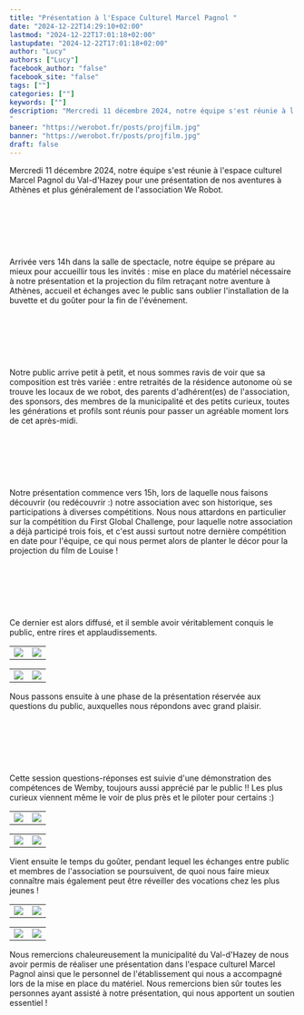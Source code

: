 ```yaml
---
title: "Présentation à l'Espace Culturel Marcel Pagnol "
date: "2024-12-22T14:29:10+02:00"
lastmod: "2024-12-22T17:01:18+02:00"
lastupdate: "2024-12-22T17:01:18+02:00"
author: "Lucy"
authors: ["Lucy"]
facebook_author: "false"
facebook_site: "false"
tags: [""]
categories: [""]
keywords: [""]
description: "Mercredi 11 décembre 2024, notre équipe s'est réunie à l'espace culturel Marcel Pagnol du Val-d'Hazey pour une présentation de nos aventures à Athènes et plus généralement de l'association We Robot.
"
baneer: "https://werobot.fr/posts/projfilm.jpg"
banner: "https://werobot.fr/posts/projfilm.jpg"
draft: false
---
```

Mercredi 11 décembre 2024, notre équipe s'est réunie à l'espace culturel Marcel Pagnol du Val-d'Hazey pour une présentation de nos aventures à Athènes et plus généralement de l'association We Robot.


<br><br>
<center>
<div style="width: 100%; max-width: 700px;">
<img src="https://werobot.fr/posts/Laventure_FGC_Quand_les_jeunes_changent_le_monde.png" alt="">
</div>
</center>
<br><br>

Arrivée vers 14h dans la salle de spectacle, notre équipe se prépare au mieux pour accueillir tous les invités : mise en place du matériel nécessaire à notre présentation et la projection du film retraçant notre aventure à Athènes, accueil et échanges avec le public sans oublier l'installation de la buvette et du goûter pour la fin de l'événement.

  
<br><br>
<center>
<div style="width: 100%; max-width: 700px;">
<img src="https://werobot.fr/posts/arrivée_public.jpg" alt="">
</div>
</center>
<br><br>
  

Notre public arrive petit à petit, et nous sommes ravis de voir que sa composition est très variée : entre retraités de la résidence autonome où se trouve les locaux de we robot, des parents d'adhérent(es) de l'association, des sponsors, des membres de la municipalité et des petits curieux, toutes les générations et profils sont réunis pour passer un agréable moment lors de cet après-midi.

  
<br><br>
<center>
<div style="width: 100%; max-width: 700px;">
<img src="https://werobot.fr/posts/ligne_présentation.jpg" alt="">
</div>
</center>
<br><br>
  

Notre présentation commence vers 15h, lors de laquelle nous faisons découvrir (ou redécouvrir :) notre association avec son historique, ses participations à diverses compétitions. Nous nous attardons en particulier sur la compétition du First Global Challenge, pour laquelle notre association a déjà participé trois fois, et c'est aussi surtout notre dernière compétition en date pour l'équipe, ce qui nous permet alors de planter le décor pour la projection du film de Louise !

<br><br>
<center>
<div style="width: 100%; max-width: 700px;">
<img src="https://werobot.fr/posts/louise film.jpg" alt="">
</div>
</center>
<br><br>
  

Ce dernier est alors diffusé, et il semble avoir véritablement conquis le public, entre rires et applaudissements.

  

<center>
<table>
<tr>
<td><img src="https://werobot.fr/posts/projfilm.jpg"></td>
<td><img src="https://werobot.fr/posts/projfilm2.jpg"></td>
</tr>
</table>
</center>
<center>
<table>
<tr>
<td><img src="https://werobot.fr/posts/projfilm3.jpg"></td>
<td><img src="https://werobot.fr/posts/projfilm4.jpg"></td>
</tr>
</table>
</center>

Nous passons ensuite à une phase de la présentation réservée aux questions du public, auxquelles nous répondons avec grand plaisir. 

<br><br>
<center>
<div style="width: 100%; max-width: 700px;">
<img src="https://werobot.fr/posts/Q&A_Elina.jpg" alt="">
</div>
</center>
<br><br>

Cette session questions-réponses est suivie d'une démonstration des compétences de Wemby, toujours aussi apprécié par le public !! Les plus curieux viennent même le voir de plus près et le piloter pour certains :)

<center>
<table>
<tr>
<td><img src="https://werobot.fr/posts/demo.jpg"></td>
<td><img src="https://werobot.fr/posts/demo2.jpg"></td>
</tr>
</table>
</center>


<center>
<table>
<tr>
<td><img src="https://werobot.fr/posts/applaudissements_demo.jpg"></td>
<td><img src="https://werobot.fr/posts/après_échanges_pilote.jpg"></td>
</tr>
</table>
</center>



Vient ensuite le temps du goûter, pendant lequel les échanges entre public et membres de l'association se poursuivent, de quoi nous faire mieux connaître mais également peut être réveiller des vocations chez les plus jeunes !

  <center>
<table>
<tr>
<td><img src="https://werobot.fr/posts/buvette.jpg"></td>
<td><img src="https://werobot.fr/posts/buvette2.jpg"></td>
</tr>
</table>
</center>
  <center>
<table>
<tr>
<td><img src="https://werobot.fr/posts/échanges_buvette.jpg"></td>
<td><img src="https://werobot.fr/posts/échanges_buvette2.jpg"></td>
</tr>
</table>
</center>


Nous remercions chaleureusement la municipalité du Val-d'Hazey de nous avoir permis de réaliser une présentation dans l'espace culturel Marcel Pagnol ainsi que le personnel de l'établissement qui nous a accompagné lors de la mise en place du matériel. Nous remercions bien sûr toutes les personnes ayant assisté à notre présentation, qui nous apportent un soutien essentiel !
